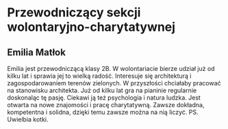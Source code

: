 # Przewodniczący sekcji wolontaryjno-charytatywnej
## Emilia Matłok
Emilia jest przewodniczącą klasy 2B. W wolontariacie bierze udział już od kilku lat i sprawia jej to wielką radość. Interesuje się architekturą i zagospodarowaniem terenów zielonych. W przyszłości chciałaby pracować na stanowisku architekta. Już od kilku lat gra na pianinie regularnie doskonaląc tę pasję. Ciekawi ją też psychologia i natura ludzka. Jest otwarta na nowe znajomości i pracę charytatywną. Zawsze dokładna, kompetentna i solidna, dzięki temu zawsze można na nią liczyć. PS. Uwielbia kotki.
